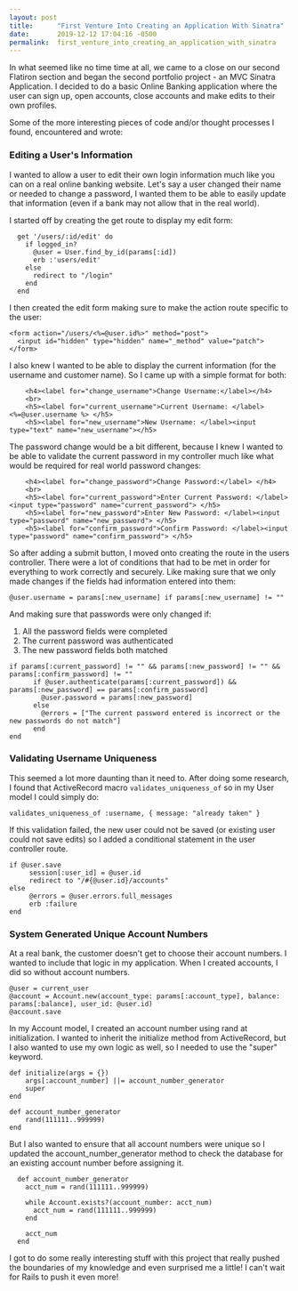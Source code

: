 ```yaml
---
layout: post
title:      "First Venture Into Creating an Application With Sinatra"
date:       2019-12-12 17:04:16 -0500
permalink:  first_venture_into_creating_an_application_with_sinatra
---
```



In what seemed like no time time at all, we came to a close on our second Flatiron section and began the second portfolio project - an MVC Sinatra Application.   I decided to do a basic Online Banking application where the user can sign up, open accounts, close accounts and make edits to their own profiles.  

Some of the more interesting pieces of code and/or thought processes I found, encountered and wrote:

### Editing a User's Information

I wanted to allow a user to edit their own login information much like you can on a real online banking website.  Let's say a user changed their name or needed to change a password, I wanted them to be able to easily update that information (even if a bank may not allow that in the real world).  

I started off by creating the get route to display my edit form: 

```
  get '/users/:id/edit' do 
    if logged_in?
      @user = User.find_by_id(params[:id])
      erb :'users/edit'
    else 
      redirect to "/login"
    end 
  end
```

I then created the edit form making sure to make the action route specific to the user:

```
<form action="/users/<%=@user.id%>" method="post">
  <input id="hidden" type="hidden" name="_method" value="patch">
</form>
```

I also knew I wanted to be able to display the current information (for the username and customer name).   So I came up with a simple format for both:

```
    <h4><label for="change_username">Change Username:</label></h4>
    <br>
    <h5><label for="current_username">Current Username: </label><%=@user.username %> </h5>
    <h5><label for="new_username">New Username: </label><input type="text" name="new_username"></h5>
```

The password change would be a bit different, because I knew I wanted to be able to validate the current password in my controller much like what would be required for real world password changes:

```
    <h4><label for="change_password">Change Password:</label> </h4>
    <br>
    <h5><label for="current_password">Enter Current Password: </label><input type="password" name="current_password"> </h5>
    <h5><label for="new_password">Enter New Password: </label><input type="password" name="new_password"> </h5>
    <h5><label for="confirm_password">Confirm Password: </label><input type="password" name="confirm_password"> </h5>
```

So after adding a submit button, I moved onto creating the route in the users controller.  There were a lot of conditions that had to be met in order for everything to work correctly and securely.  Like making sure that we only made changes if the fields had information entered into them:

```
@user.username = params[:new_username] if params[:new_username] != ""
```

And making sure that passwords were only changed if:
1. All the password fields were completed
2. The current password was authenticated
3. The new password fields both matched

```
if params[:current_password] != "" && params[:new_password] != "" && params[:confirm_password] != "" 
      if @user.authenticate(params[:current_password]) && params[:new_password] == params[:confirm_password]
        @user.password = params[:new_password]
      else 
        @errors = ["The current password entered is incorrect or the new passwords do not match"]
      end 
end 
```

### Validating Username Uniqueness 

This seemed a lot more daunting than it need to.  After doing some research, I found that ActiveRecord macro `validates_uniqueness_of` so in my User model I could simply do:

```
validates_uniqueness_of :username, { message: "already taken" }
```

If this validation failed, the new user could not be saved (or existing user could not save edits) so I added a conditional statement in the user controller route.

```
if @user.save 
     session[:user_id] = @user.id 
     redirect to "/#{@user.id}/accounts"
else 
     @errors = @user.errors.full_messages
     erb :failure 
end 
```

### System Generated Unique Account Numbers

At a real bank, the customer doesn't get to choose their account numbers.  I wanted to include that logic in my application.  When I created accounts, I did so without account numbers.

```
@user = current_user
@account = Account.new(account_type: params[:account_type], balance: params[:balance], user_id: @user.id)
@account.save 
```

In my Account model, I created an account number using rand at initialization.  I wanted to inherit the initialize method from ActiveRecord, but I also wanted to use my own logic as well, so I needed to use the "super" keyword. 

```
def initialize(args = {}) 
    args[:account_number] ||= account_number_generator
    super 
end 

def account_number_generator
    rand(111111..999999)
end 
```

But I also wanted to ensure that all account numbers were unique so I updated the account_number_generator method to check the database for an existing account number before assigning it.

```
  def account_number_generator
    acct_num = rand(111111..999999)
    
    while Account.exists?(account_number: acct_num)
      acct_num = rand(111111..999999) 
    end 
    
    acct_num
  end 
```

I got to do some really interesting stuff with this project that really pushed the boundaries of my knowledge and even surprised me a little!  I can't wait for Rails to push it even more!








